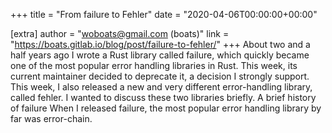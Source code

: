+++
title = "From failure to Fehler"
date = "2020-04-06T00:00:00+00:00"

[extra]
author = "woboats@gmail.com (boats)"
link = "https://boats.gitlab.io/blog/post/failure-to-fehler/"
+++
About two and a half years ago I wrote a Rust library called failure, which quickly became one of the most popular error handling libraries in Rust. This week, its current maintainer decided to deprecate it, a decision I strongly support. This week, I also released a new and very different error-handling library, called fehler. I wanted to discuss these two libraries briefly.
A brief history of failure When I released failure, the most popular error handling library by far was error-chain.